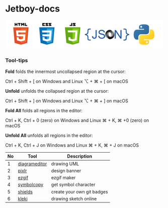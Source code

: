 # Jetboy-docs
![banner](/assets/banner-removebg-preview.png)

### Tool-tips
**Fold** folds the innermost uncollapsed region at the cursor:

Ctrl + Shift + [ on Windows and Linux
⌥ + ⌘ + [ on macOS

**Unfold** unfolds the collapsed region at the cursor:

Ctrl + Shift + ] on Windows and Linux
⌥ + ⌘ + ] on macOS

**Fold All** folds all regions in the editor:

Ctrl + K, Ctrl + 0 (zero) on Windows and Linux
⌘ + K, ⌘ +0 (zero) on macOS

**Unfold All** unfolds all regions in the editor:

Ctrl + K, Ctrl + J on Windows and Linux
⌘ + K, ⌘ + J on macOS

|No|Tool|Description|
|---|---|---|
|1|[diagrameditor](https://www.diagrameditor.com/)|drawing UML|
|2|[pixlr](https://pixlr.com/vn/x/)|design banner|
|3|[ezgif](https://ezgif.com/maker)|ezgif maker|
|4|[symbolcopy](https://www.symbolcopy.com/)|get symbol character|
|5|[shields](https://shields.io/)|create your own git badges|
|6|[kleki](https://kleki.com/)|drawing sketch online|